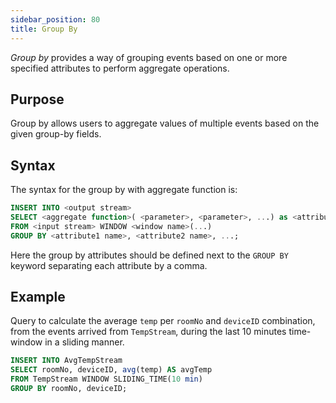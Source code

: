 ```yaml
---
sidebar_position: 80
title: Group By
---
```


_Group by_ provides a way of grouping events based on one or more specified attributes to perform aggregate operations.

## Purpose

Group by allows users to aggregate values of multiple events based on the given group-by fields.

## Syntax

The syntax for the group by with aggregate function is:

```sql
INSERT INTO <output stream>
SELECT <aggregate function>( <parameter>, <parameter>, ...) as <attribute1 name>, <attribute2 name>, ...
FROM <input stream> WINDOW <window name>(...)
GROUP BY <attribute1 name>, <attribute2 name>, ...;
```

Here the group by attributes should be defined next to the `GROUP BY` keyword separating each attribute by a comma.

## Example

Query to calculate the average `temp` per `roomNo` and `deviceID` combination, from the events arrived from `TempStream`, during the last 10 minutes time-window in a sliding manner.

```sql
INSERT INTO AvgTempStream
SELECT roomNo, deviceID, avg(temp) AS avgTemp
FROM TempStream WINDOW SLIDING_TIME(10 min)
GROUP BY roomNo, deviceID;
```
